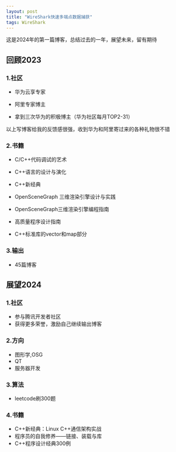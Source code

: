 ```yaml
---
layout: post
title: "WireShark快速多端点数据捕获"
tags: WireShark
---
```


这是2024年的第一篇博客，总结过去的一年，展望未来，留有期待



## 回顾2023

### 1.社区

- 华为云享专家

- 阿里专家博主

- 拿到三次华为的积极博主（华为社区每月TOP2-31）

以上写博客给我的反馈感很强，收到华为和阿里寄过来的各种礼物很不错

### 2.书籍

- C/C++代码调试的艺术

- C++语言的设计与演化

- C++新经典

- OpenSceneGraph 三维渲染引擎设计与实践

- OpenSceneGraph三维渲染引擎编程指南

- 高质量程序设计指南

- C++标准库的vector和map部分

### 3.输出

- 45篇博客



## 展望2024

### 1.社区

- 参与腾讯开发者社区
- 获得更多荣誉，激励自己继续输出博客

### 2.方向

- 图形学,OSG
- QT
- 服务器开发

### 3.算法

- leetcode刷300题

### 4.书籍

- C++新经典：Linux C++通信架构实战
- 程序员的自我修养——链接、装载与库
- C++程序设计经典300例